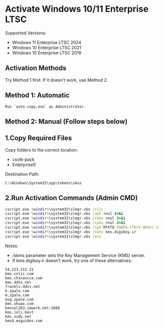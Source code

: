 # Activate Windows 10/11 Enterprise LTSC

Supported Versions:
- Windows 11 Enterprise LTSC 2024
- Windows 10 Enterprise LTSC 2021
- Windows 10 Enterprise LTSC 2019

## Activation Methods

Try Method 1 first. If it doesn’t work, use Method 2.

## Method 1: Automatic

```
Run `auto-copy.exe` as Administrator.
```

## Method 2: Manual (Follow steps below)

## 1.Copy Required Files

Copy folders to the correct location:
- csvlk-pack
- EnterpriseS

Destination Path:

```
C:\Windows\System32\spp\tokens\skus
```

## 2.Run Activation Commands (Admin CMD)

```cmd
cscript.exe %windir%\system32\slmgr.vbs /rilc
cscript.exe %windir%\system32\slmgr.vbs /upk >nul 2>&1
cscript.exe %windir%\system32\slmgr.vbs /ckms >nul 2>&1
cscript.exe %windir%\system32\slmgr.vbs /cpky >nul 2>&1
cscript.exe %windir%\system32\slmgr.vbs /ipk M7XTQ-FN8P6-TTKYV-9D4CC-J462D
cscript.exe %windir%\system32\slmgr.vbs /skms kms.digiboy.ir
cscript.exe %windir%\system32\slmgr.vbs /ato
```

Notes:
- /skms parameter sets the Key Management Service (KMS) server.
- If kms.digiboy.ir doesn’t work, try one of these alternatives:

```
54.223.212.31
kms.cnlic.com
kms.chinancce.com
kms.ddns.net
franklv.ddns.net
k.zpale.com
m.zpale.com
mvg.zpale.com
kms.shuax.com
kensol263.imwork.net:1688
kms.loli.best
kms.vudy.net
kms8.msguides.com
```
